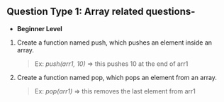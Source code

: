 ## Question Type 1: Array related questions-
- **Beginner Level**

1. Create a function named push, which pushes an element inside an array.
   > Ex: *push(arr1, 10)* => this pushes 10 at the end of arr1 

1. Create a function named pop, which pops an element from an array.
   > Ex: *pop(arr1)* => this removes the last element from arr1
